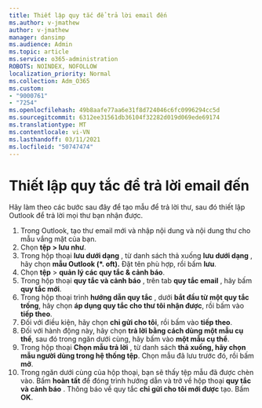 ```yaml
---
title: Thiết lập quy tắc để trả lời email đến
ms.author: v-jmathew
author: v-jmathew
manager: dansimp
ms.audience: Admin
ms.topic: article
ms.service: o365-administration
ROBOTS: NOINDEX, NOFOLLOW
localization_priority: Normal
ms.collection: Adm_O365
ms.custom:
- "9000761"
- "7254"
ms.openlocfilehash: 49b8aafe77aa6e31f8d724046c6fc0996294cc5d
ms.sourcegitcommit: 6312ee31561db36104f32282d019d069ede69174
ms.translationtype: MT
ms.contentlocale: vi-VN
ms.lasthandoff: 03/11/2021
ms.locfileid: "50747474"
---
```

# <a name="set-up-rules-to-reply-to-incoming-emails"></a>Thiết lập quy tắc để trả lời email đến

Hãy làm theo các bước sau đây để tạo mẫu để trả lời thư, sau đó thiết lập Outlook để trả lời mọi thư bạn nhận được.

1. Trong Outlook, tạo thư email mới và nhập nội dung và nội dung thư cho mẫu vắng mặt của bạn.
2. Chọn **tệp > lưu như**.
3. Trong hộp thoại **lưu dưới dạng** , từ danh sách thả xuống **lưu dưới dạng** , hãy chọn **mẫu Outlook (*. oft).** Đặt tên phù hợp, rồi bấm **lưu**.
4. Chọn **tệp**  >  **quản lý các quy tắc & cảnh báo**.
5. Trong hộp thoại **quy tắc và cảnh báo** , trên tab **quy tắc email** , hãy bấm **quy tắc mới**.
6. Trong hộp thoại trình **hướng dẫn quy tắc** , dưới **bắt đầu từ một quy tắc trống**, hãy chọn **áp dụng quy tắc cho thư tôi nhận được**, rồi bấm vào **tiếp theo**.
7. Đối với điều kiện, hãy chọn **chỉ gửi cho tôi**, rồi bấm vào **tiếp theo**.
8. Đối với hành động này, hãy chọn **trả lời bằng cách dùng một mẫu cụ thể**, sau đó trong ngăn dưới cùng, hãy bấm vào **một mẫu cụ thể**.
9. Trong hộp thoại **Chọn mẫu trả lời** , từ danh sách **thả xuống, hãy chọn** **mẫu người dùng trong hệ thống tệp**. Chọn mẫu đã lưu trước đó, rồi bấm **mở**.
10. Trong ngăn dưới cùng của hộp thoại, bạn sẽ thấy tệp mẫu đã được chèn vào. Bấm **hoàn tất** để đóng trình hướng dẫn và trở về hộp thoại **quy tắc và cảnh báo** . Thông báo về quy tắc **chỉ gửi cho tôi mới được** tạo. Bấm **OK**.
